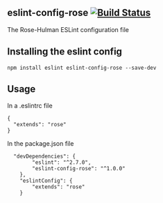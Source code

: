 ## eslint-config-rose [![Build Status](https://travis-ci.org/pastorsj/eslint-config-rose.svg?branch=master)](https://travis-ci.org/pastorsj/eslint-config-rose)
The Rose-Hulman ESLint configuration file 

## Installing the eslint config
```
npm install eslint eslint-config-rose --save-dev
```
## Usage
In a .eslintrc file
```
{
  "extends": "rose"
}
```
In the package.json file
```
  "devDependencies": {
		"eslint": "^2.7.0",
		"eslint-config-rose": "^1.0.0"
	},
	"eslintConfig": {
		"extends": "rose"
	}
```

